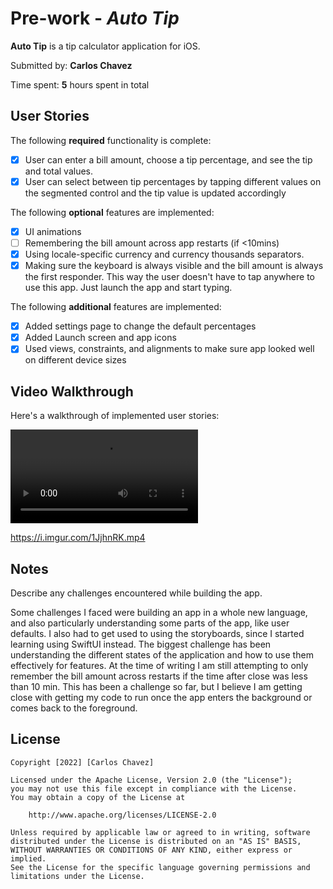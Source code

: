 # Pre-work - *Auto Tip*

**Auto Tip** is a tip calculator application for iOS.

Submitted by: **Carlos Chavez**

Time spent: **5** hours spent in total

## User Stories

The following **required** functionality is complete:

* [X] User can enter a bill amount, choose a tip percentage, and see the tip and total values.
* [X] User can select between tip percentages by tapping different values on the segmented control and the tip value is updated accordingly

The following **optional** features are implemented:

* [X] UI animations
* [ ] Remembering the bill amount across app restarts (if <10mins)
* [X] Using locale-specific currency and currency thousands separators.
* [X] Making sure the keyboard is always visible and the bill amount is always the first responder. This way the user doesn't have to tap anywhere to use this app. Just launch the app and start typing.

The following **additional** features are implemented:

- [X] Added settings page to change the default percentages
- [X] Added Launch screen and app icons
- [X] Used views, constraints, and alignments to make sure app looked well on different device sizes

## Video Walkthrough

Here's a walkthrough of implemented user stories:

![Watch the video](https://i.imgur.com/1JjhnRK.mp4)

https://i.imgur.com/1JjhnRK.mp4

## Notes

Describe any challenges encountered while building the app.

Some challenges I faced were building an app in a whole new language, and also particularly understanding some parts of the app, like user defaults. I also had to get used to using the storyboards, since I started learning using SwiftUI instead. The biggest challenge has been understanding the different states of the application and how to use them effectively for features. At the time of writing I am still attempting to only remember the bill amount across restarts if the time after close was less than 10 min. This has been a challenge so far, but I believe I am getting close with getting my code to run once the app enters the background or comes back to the foreground.

## License

    Copyright [2022] [Carlos Chavez]

    Licensed under the Apache License, Version 2.0 (the "License");
    you may not use this file except in compliance with the License.
    You may obtain a copy of the License at

        http://www.apache.org/licenses/LICENSE-2.0

    Unless required by applicable law or agreed to in writing, software
    distributed under the License is distributed on an "AS IS" BASIS,
    WITHOUT WARRANTIES OR CONDITIONS OF ANY KIND, either express or implied.
    See the License for the specific language governing permissions and
    limitations under the License.
